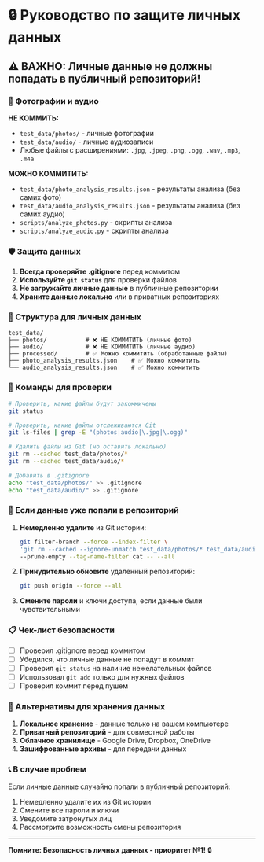 # 🔒 Руководство по защите личных данных

## ⚠️ ВАЖНО: Личные данные не должны попадать в публичный репозиторий!

### 📸 Фотографии и аудио

**НЕ КОММИТЬ:**
- `test_data/photos/` - личные фотографии
- `test_data/audio/` - личные аудиозаписи
- Любые файлы с расширениями: `.jpg`, `.jpeg`, `.png`, `.ogg`, `.wav`, `.mp3`, `.m4a`

**МОЖНО КОММИТИТЬ:**
- `test_data/photo_analysis_results.json` - результаты анализа (без самих фото)
- `test_data/audio_analysis_results.json` - результаты анализа (без самих аудио)
- `scripts/analyze_photos.py` - скрипты анализа
- `scripts/analyze_audio.py` - скрипты анализа

### 🛡️ Защита данных

1. **Всегда проверяйте .gitignore** перед коммитом
2. **Используйте `git status`** для проверки файлов
3. **Не загружайте личные данные** в публичные репозитории
4. **Храните данные локально** или в приватных репозиториях

### 📁 Структура для личных данных

```
test_data/
├── photos/           # ❌ НЕ КОММИТИТЬ (личные фото)
├── audio/            # ❌ НЕ КОММИТИТЬ (личные аудио)
├── processed/        # ✅ Можно коммитить (обработанные файлы)
├── photo_analysis_results.json    # ✅ Можно коммитить
└── audio_analysis_results.json    # ✅ Можно коммитить
```

### 🔧 Команды для проверки

```bash
# Проверить, какие файлы будут закоммичены
git status

# Проверить, какие файлы отслеживаются Git
git ls-files | grep -E "(photos|audio|\.jpg|\.ogg)"

# Удалить файлы из Git (но оставить локально)
git rm --cached test_data/photos/*
git rm --cached test_data/audio/*

# Добавить в .gitignore
echo "test_data/photos/" >> .gitignore
echo "test_data/audio/" >> .gitignore
```

### 🚨 Если данные уже попали в репозиторий

1. **Немедленно удалите** из Git истории:
   ```bash
   git filter-branch --force --index-filter \
   'git rm --cached --ignore-unmatch test_data/photos/* test_data/audio/*' \
   --prune-empty --tag-name-filter cat -- --all
   ```

2. **Принудительно обновите** удаленный репозиторий:
   ```bash
   git push origin --force --all
   ```

3. **Смените пароли** и ключи доступа, если данные были чувствительными

### 📋 Чек-лист безопасности

- [ ] Проверил .gitignore перед коммитом
- [ ] Убедился, что личные данные не попадут в коммит
- [ ] Проверил `git status` на наличие нежелательных файлов
- [ ] Использовал `git add` только для нужных файлов
- [ ] Проверил коммит перед пушем

### 🔐 Альтернативы для хранения данных

1. **Локальное хранение** - данные только на вашем компьютере
2. **Приватный репозиторий** - для совместной работы
3. **Облачное хранилище** - Google Drive, Dropbox, OneDrive
4. **Зашифрованные архивы** - для передачи данных

### 📞 В случае проблем

Если личные данные случайно попали в публичный репозиторий:
1. Немедленно удалите их из Git истории
2. Смените все пароли и ключи
3. Уведомите затронутых лиц
4. Рассмотрите возможность смены репозитория

---

**Помните: Безопасность личных данных - приоритет №1!** 🔒 